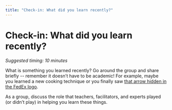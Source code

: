 ```yaml
---
title: "Check-in: What did you learn recently?"
---
```

# Check-in: What did you learn recently?

*Suggested timing: 10 minutes*

What is something you learned recently? Go around the group and share briefly -- remember it doesn’t have to be academic! For example, maybe you learned a new cooking technique or you finally saw [that arrow hidden in the FedEx logo](https://cdn.shopify.com/s/files/1/1095/6418/files/fedex-hidden-arrow_large.png?v=1511198527).

As a group, discuss the role that teachers, facilitators, and experts played (or didn’t play) in helping you learn these things. 
